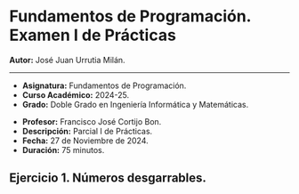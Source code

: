 # Fundamentos de Programación. Examen I de Prácticas

**Autor:** José Juan Urrutia Milán.
***

- **Asignatura:** Fundamentos de Programación.
- **Curso Académico:** 2024-25.
- **Grado:** Doble Grado en Ingeniería Informática y Matemáticas.
<!---- **Grupo:** Único. -->
- **Profesor:** Francisco José Cortijo Bon.
- **Descripción:** Parcial I de Prácticas.
- **Fecha:** 27 de Noviembre de 2024.
- **Duración:** 75 minutos.

## Ejercicio 1. Números desgarrables.


